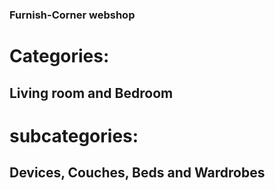 ### Furnish-Corner webshop
# Categories:
## Living room and Bedroom
# subcategories:
## Devices, Couches, Beds and Wardrobes
